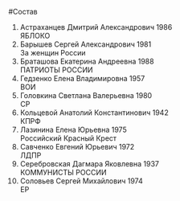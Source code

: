 #Состав
1. Астраханцев Дмитрий Александрович 1986   
    ЯБЛОКО
2. Барышев Сергей Александрович 1981   
    За женщин России
3. Браташова Екатерина Андреевна 1988   
    ПАТРИОТЫ РОССИИ
4. Гедзенко Елена Владимировна 1957   
    ВОИ
5. Головкина Светлана Валерьевна 1980   
    СР
6. Кольцевой Анатолий Константинович 1942   
    КПРФ
7. Лазинина Елена Юрьевна 1975   
    Российский Красный Крест
8. Савченко Евгений Юрьевич 1972   
    ЛДПР
9. Серебровская Дагмара Яковлевна 1937   
    КОММУНИСТЫ РОССИИ
10. Соловьев Сергей Михайлович 1974   
    ЕР
